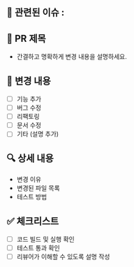 ## 🔗 관련된 이슈 :

## 📌 PR 제목

- 간결하고 명확하게 변경 내용을 설명하세요.

## 📝 변경 내용

- [ ] 기능 추가
- [ ] 버그 수정
- [ ] 리팩토링
- [ ] 문서 수정
- [ ] 기타 (설명 추가)

## 🔍 상세 내용

- 변경 이유
- 변경된 파일 목록
- 테스트 방법

## ✅ 체크리스트

- [ ] 코드 빌드 및 실행 확인
- [ ] 테스트 통과 확인
- [ ] 리뷰어가 이해할 수 있도록 설명 작성

